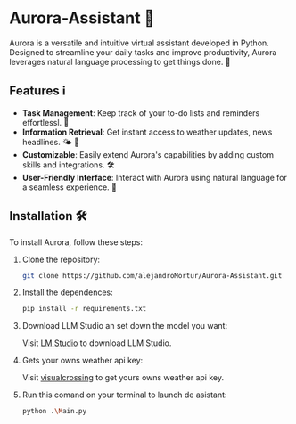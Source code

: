 # Aurora-Assistant 🌟

Aurora is a versatile and intuitive virtual assistant developed in Python. Designed to streamline your daily tasks and improve productivity, Aurora leverages natural language processing to get things done. 🚀

## Features ℹ️

- **Task Management**: Keep track of your to-do lists and reminders effortlessl. 📝
- **Information Retrieval**: Get instant access to weather updates, news headlines. 🌤️ 📰
- **Customizable**: Easily extend Aurora's capabilities by adding custom skills and integrations. 🛠️
- **User-Friendly Interface**: Interact with Aurora using natural language for a seamless experience. 💬

## Installation 🛠️

To install Aurora, follow these steps:

1. Clone the repository:

   ```bash
   git clone https://github.com/alejandroMortur/Aurora-Assistant.git
   ```

2. Install the dependences:

   ```bash
   pip install -r requirements.txt
   ```
3. Download LLM Studio an set down the model you want:

   Visit [LM Studio](https://lmstudio.ai) to download LLM Studio.

4. Gets your owns weather api key:

   Visit [visualcrossing](https://www.visualcrossing.com) to get yours owns weather api key.

5. Run this comand on your terminal to launch de asistant:

   ```bash
   python .\Main.py
   ```
